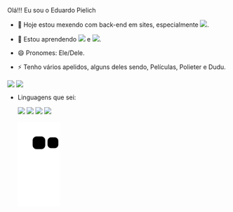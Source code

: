 Olá!!! Eu sou o Eduardo Pielich
- 🔭 Hoje estou mexendo com back-end em sites, especialmente <img height= 15cm src='https://upload.wikimedia.org/wikipedia/commons/thumb/2/27/PHP-logo.svg/2560px-PHP-logo.svg.png'>.

- 🌱 Estou aprendendo <img height= 15cm src='https://upload.wikimedia.org/wikipedia/commons/thumb/2/27/PHP-logo.svg/2560px-PHP-logo.svg.png'> e <img height= 15cm src='https://logodownload.org/wp-content/uploads/2022/04/javascript-logo-1.png'>.

- 😄 Pronomes: Ele/Dele.

- ⚡ Tenho vários apelidos, alguns deles sendo, Películas, Polieter e Dudu. 

<div>
  <img align="center" height="120vh" src='https://github-readme-stats.vercel.app/api?username=Poliester2005&show_icons=true&theme=gotham'>
  <img align="center" height="120vh" src='https://github-readme-stats.vercel.app/api/top-langs/?username=Poliester2005&show_icons=true&theme=gotham&langs_count=3&layout=compact'>
</div>

- Linguagens que sei:

  <img height="80vh" src="https://cdn.jsdelivr.net/gh/devicons/devicon/icons/html5/html5-plain-wordmark.svg" />
  <img height="80vh" src="https://cdn.jsdelivr.net/gh/devicons/devicon/icons/css3/css3-plain-wordmark.svg" />
  <img height="80vh" src="https://cdn.jsdelivr.net/gh/devicons/devicon/icons/php/php-plain.svg"/>
  <img height="80vh" src="https://cdn.jsdelivr.net/gh/devicons/devicon/icons/javascript/javascript-plain.svg" />
  
    ![Snake animation](https://github.com/poliester2005/poliester2005/blob/output/github-contribution-grid-snake.svg)
